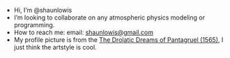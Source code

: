 - Hi, I’m @shaunlowis
- I’m looking to collaborate on any atmospheric physics modeling or programming.
- How to reach me: email: shaunlowis@gmail.com
- My profile picture is from the [The Drolatic Dreams of Pantagruel (1565)](https://publicdomainreview.org/collection/the-drolatic-dreams-of-pantagruel-1565), I just think the artstyle is cool.

<!---
shaunlowis/shaunlowis is a ✨ special ✨ repository because its `README.md` (this file) appears on your GitHub profile.
You can click the Preview link to take a look at your changes.
--->
